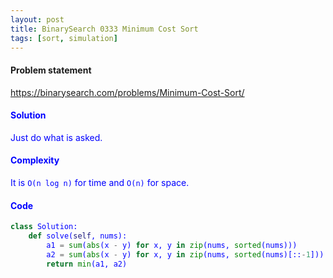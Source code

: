 ```yaml
---
layout: post
title: BinarySearch 0333 Minimum Cost Sort
tags: [sort, simulation]
---
```


#### Problem statement

<a href="https://binarysearch.com/problems/Minimum-Cost-Sort/"> <font color = blue>https://binarysearch.com/problems/Minimum-Cost-Sort/

#### Solution
Just do what is asked.

#### Complexity
It is `O(n log n)` for time and `O(n)` for space.

#### Code
```python
class Solution:
    def solve(self, nums):
        a1 = sum(abs(x - y) for x, y in zip(nums, sorted(nums)))
        a2 = sum(abs(x - y) for x, y in zip(nums, sorted(nums)[::-1]))
        return min(a1, a2)
```
